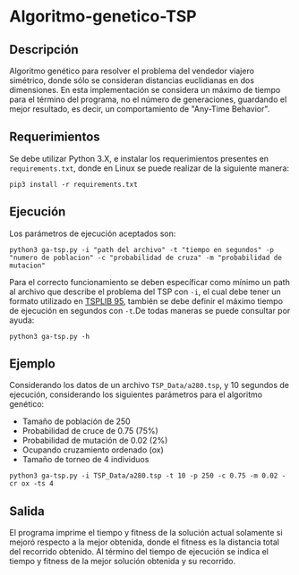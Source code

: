 # Algoritmo-genetico-TSP

## Descripción

Algoritmo genético para resolver el problema del vendedor viajero simétrico, donde sólo se consideran distancias euclidianas en dos dimensiones. En esta implementación se considera un máximo de tiempo para el término del programa, no el número de generaciones, guardando el mejor resultado, es decir, un comportamiento de "Any-Time Behavior".

## Requerimientos

Se debe utilizar Python 3.X, e instalar los requerimientos presentes en `requirements.txt`, donde en Linux se puede realizar de la siguiente manera:

```console
pip3 install -r requirements.txt
```

## Ejecución

Los parámetros de ejecución aceptados son:

```console
python3 ga-tsp.py -i "path del archivo" -t "tiempo en segundos" -p "numero de poblacion" -c "probabilidad de cruza" -m "probabilidad de mutacion"
```

Para el correcto funcionamiento se deben específicar como mínimo un path al archivo que describe el problema del TSP con `-i`, el cual debe tener un formato utilizado en [TSPLIB 95](http://elib.zib.de/pub/mp-testdata/tsp/tsplib/tsp/index.html), también se debe definir el máximo tiempo de ejecución en segundos con `-t`.De todas maneras se puede consultar por ayuda:

```console
python3 ga-tsp.py -h
```

## Ejemplo 

Considerando los datos de un archivo `TSP_Data/a280.tsp`, y 10 segundos de ejecución, considerando los siguientes parámetros para el algoritmo genético:

- Tamaño de población de 250
- Probabilidad de cruce de 0.75 (75%)
- Probabilidad de mutación de 0.02 (2%)
- Ocupando cruzamiento ordenado (ox)
- Tamaño de torneo de 4 individuos

```console
python3 ga-tsp.py -i TSP_Data/a280.tsp -t 10 -p 250 -c 0.75 -m 0.02 -cr ox -ts 4
```

## Salida

El programa imprime el tiempo y fitness de la solución actual solamente si mejoró respecto a la mejor obtenida, donde el fitness es la distancia total del recorrido obtenido. Al término del tiempo de ejecución se indica el tiempo y fitness de la mejor solución obtenida y su recorrido.

